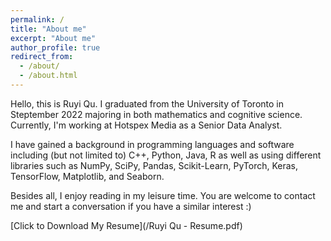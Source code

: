 ```yaml
---
permalink: /
title: "About me"
excerpt: "About me"
author_profile: true
redirect_from: 
  - /about/
  - /about.html
---
```

Hello, this is Ruyi Qu.  I graduated from the University of Toronto in Steptember 2022 majoring in both mathematics and cognitive science. Currently, I'm working at Hotspex Media as a Senior Data Analyst. 

I have gained a background in programming languages and software including (but not limited to) C++, Python, Java, R as well as  using different libraries such as NumPy, SciPy, Pandas, Scikit-Learn, PyTorch, Keras, TensorFlow, Matplotlib, and Seaborn. 

Besides all, I enjoy reading in my leisure time. You are welcome to contact me and start a conversation if you have a similar interest :)

[Click to Download My Resume](/Ruyi Qu - Resume.pdf)

